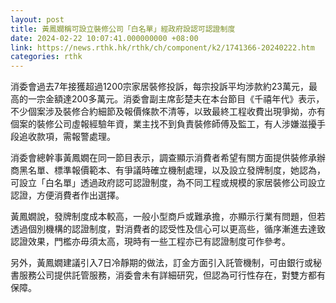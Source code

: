 ```yaml
---
layout: post
title: 黃鳳嫺稱可設立裝修公司「白名單」經政府設認可認證制度
date: 2024-02-22 10:07:41.000000000 +08:00
link: https://news.rthk.hk/rthk/ch/component/k2/1741366-20240222.htm
categories: rthk
---
```


消委會過去7年接獲超過1200宗家居裝修投訴，每宗投訴平均涉款約23萬元，最高的一宗金額達200多萬元。消委會副主席彭楚夫在本台節目《千禧年代》表示，不少個案涉及裝修合約細節及報價條款不清等，以致最終工程收費出現爭拗，亦有個案的裝修公司虛報經驗年資，業主找不到負責裝修師傅及監工，有人涉嫌滋擾手段追收款項，需報警處理。

消委會總幹事黃鳳嫺在同一節目表示，調查顯示消費者希望有關方面提供裝修承辦商黑名單、標準報價範本、有爭議時確立機制處理，以及設立發牌制度，她認為，可設立「白名單」透過政府認可認證制度，為不同工程或規模的家居裝修公司設立認證，方便消費者作出選擇。

黃鳳嫺說，發牌制度成本較高，一般小型商戶或難承擔，亦顯示行業有問題，但若透過個別機構的認證制度，對消費者的認受性及信心可以更高些，循序漸進去達致認證效果，門檻亦毋須太高，現時有一些工程亦已有認證制度可作參考。

另外，黃鳳嫺建議引入7日冷靜期的做法，訂金方面引入託管機制，可由銀行或秘書服務公司提供託管服務，消委會未有詳細研究，但認為可行性存在，對雙方都有保障。

